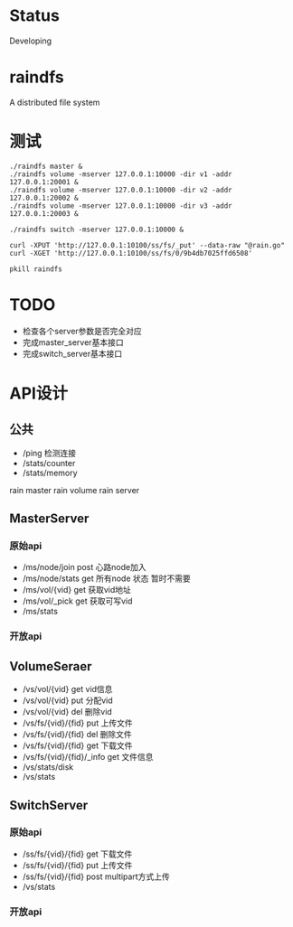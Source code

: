 # Status
Developing

# raindfs
A distributed file system

# 测试
```shell
./raindfs master &
./raindfs volume -mserver 127.0.0.1:10000 -dir v1 -addr 127.0.0.1:20001 &
./raindfs volume -mserver 127.0.0.1:10000 -dir v2 -addr 127.0.0.1:20002 &
./raindfs volume -mserver 127.0.0.1:10000 -dir v3 -addr 127.0.0.1:20003 &

./raindfs switch -mserver 127.0.0.1:10000 &

curl -XPUT 'http://127.0.0.1:10100/ss/fs/_put' --data-raw "@rain.go"
curl -XGET 'http://127.0.0.1:10100/ss/fs/0/9b4db7025ffd6508'

pkill raindfs
```

# TODO
* 检查各个server参数是否完全对应
* 完成master_server基本接口
* 完成switch_server基本接口

# API设计
## 公共
* /ping 检测连接
* /stats/counter
* /stats/memory

rain master
rain volume
rain server

## MasterServer
### 原始api
* /ms/node/join             post 心路node加入
* /ms/node/stats            get  所有node 状态 暂时不需要
* /ms/vol/{vid}             get  获取vid地址
* /ms/vol/_pick             get  获取可写vid
* /ms/stats
### 开放api

## VolumeSeraer
* /vs/vol/{vid}             get  vid信息
* /vs/vol/{vid}             put  分配vid
* /vs/vol/{vid}             del  删除vid
* /vs/fs/{vid}/{fid}        put  上传文件
* /vs/fs/{vid}/{fid}        del  删除文件
* /vs/fs/{vid}/{fid}        get  下载文件
* /vs/fs/{vid}/{fid}/_info  get  文件信息
* /vs/stats/disk
* /vs/stats

## SwitchServer
### 原始api
* /ss/fs/{vid}/{fid} get 下载文件
* /ss/fs/{vid}/{fid} put 上传文件
* /ss/fs/{vid}/{fid} post multipart方式上传
* /vs/stats
### 开放api
